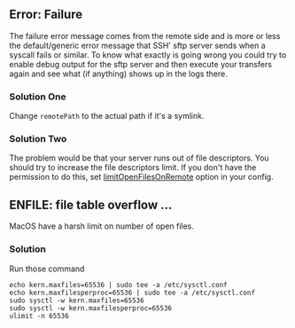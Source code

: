 ## Error: Failure

The failure error message comes from the remote side and is more or less the default/generic error message that SSH' sftp server sends when a syscall fails or similar. To know what exactly is going wrong you could try to enable debug output for the sftp server and then execute your transfers again and see what (if anything) shows up in the logs there.

### Solution One
Change `remotePath` to the actual path if it's a symlink.

### Solution Two
The problem would be that your server runs out of file descriptors. You should try to increase the file descriptors limit. If you don't have the permission to do this, set [limitOpenFilesOnRemote](https://github.com/bthompson90/vscode-sftp-revived/wiki/Config#limitopenfilesonremote) option in your config.

## ENFILE: file table overflow ...

MacOS have a harsh limit on number of open files.

### Solution

Run those command

```
echo kern.maxfiles=65536 | sudo tee -a /etc/sysctl.conf
echo kern.maxfilesperproc=65536 | sudo tee -a /etc/sysctl.conf
sudo sysctl -w kern.maxfiles=65536
sudo sysctl -w kern.maxfilesperproc=65536
ulimit -n 65536
```
